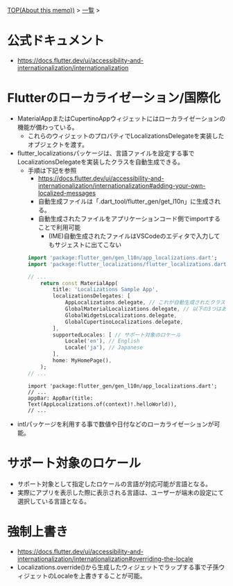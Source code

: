 [TOP(About this memo))](../README.md) > [一覧](./README.md) >


# 公式ドキュメント
* https://docs.flutter.dev/ui/accessibility-and-internationalization/internationalization

# Flutterのローカライゼーション/国際化
* MaterialAppまたはCupertinoAppウィジェットにはローカライゼーションの機能が備わっている。
    * これらのウィジェットのプロパティでLocalizationsDelegateを実装したオブジェクトを渡す。
* flutter_localizationsパッケージは、言語ファイルを設定する事でLocalizationsDelegateを実装したクラスを自動生成できる。
    * 手順は下記を参照
        * https://docs.flutter.dev/ui/accessibility-and-internationalization/internationalization#adding-your-own-localized-messages
        * 自動生成ファイルは「.dart_tool/flutter_gen/get_l10n」に生成される。
        * 自動生成されたファイルをアプリケーションコード側でimportすることで利用可能
            * (IME)自動生成されたファイルはVSCodeのエディタで入力してもサジェストに出てこない
        ```dart
        import 'package:flutter_gen/gen_l10n/app_localizations.dart';
        import 'package:flutter_localizations/flutter_localizations.dart';

        // ...
            return const MaterialApp(
                title: 'Localizations Sample App',
                localizationsDelegates: [
                    AppLocalizations.delegate, // これが自動生成されたクラスとなる。
                    GlobalMaterialLocalizations.delegate, // 以下の3つはあらかじめflutter_localizationパッケージに定義されたdelegateクラス
                    GlobalWidgetsLocalizations.delegate,
                    GlobalCupertinoLocalizations.delegate,
                ],
                supportedLocales: [ // サポート対象のロケール
                    Locale('en'), // English
                    Locale('ja'), // Japanese
                ],
                home: MyHomePage(),
            );
        // ...
        ```
        ```
        import 'package:flutter_gen/gen_l10n/app_localizations.dart';
        // ...
        appBar: AppBar(title: Text(AppLocalizations.of(context)!.helloWorld)),
        // ...
        ```
* intlパッケージを利用する事で数値や日付などのローカライゼーションが可能。

# サポート対象のロケール
* サポート対象として指定したロケールの言語が対応可能が言語となる。
* 実際にアプリを表示した際に表示される言語は、ユーザーが端末の設定にて選択している言語となる。

# 強制上書き
* https://docs.flutter.dev/ui/accessibility-and-internationalization/internationalization#overriding-the-locale
* Localizations.override()から生成したウィジェットでラップする事で子孫ウィジェットのLocaleを上書きすることが可能。




    